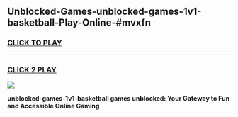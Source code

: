 
## Unblocked-Games-unblocked-games-1v1-basketball-Play-Online-#mvxfn
<h3>
<a href="https://premium.freeplayer.one?title=unblocked-games-1v1-basketball&ref=27F">CLICK TO PLAY</a></h3>
<hr>

<h3>
<a href="https://premium.freeplayer.one?title=unblocked-games-1v1-basketball&ref=27F">CLICK 2 PLAY</a>
  
</h3>

<a href="https://premium.freeplayer.one?title=unblocked-games-1v1-basketball&ref=27F"><img src="https://clearcache.store/games.png"></a>


**unblocked-games-1v1-basketball games unblocked: Your Gateway to Fun and Accessible Online Gaming**
